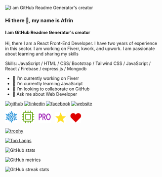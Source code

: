 ![I am GitHub Readme Generator's creator](https://media.licdn.com/dms/image/D4E16AQEeVMHO0YH1yg/profile-displaybackgroundimage-shrink_350_1400/0/1708004199126?e=1713398400&v=beta&t=rzRbrJil5KnWXLcyqGTULwOpTcy_EkFtEQ6QmS_6zXk)

### Hi there 👋, my name is Afrin
#### I am GitHub Readme Generator's creator


Hi, there I am a React Front-End Developer.
I have two years of experience in this sector. I am working on Fiverr, kwork, and upwork. I am passionate about learning and sharing my skills

Skills: JavaScript / HTML / CSS/ Bootstrap / Tailwind CSS / JavaScript / React / Firebase / express.js / Mongodb

- 🔭 I’m currently working on Fiverr 
- 🌱 I’m currently learning JavaScript 
- 👯 I’m looking to collaborate on GitHub 
- 💬 Ask me about Web Developer 


[<img src='https://cdn.jsdelivr.net/npm/simple-icons@3.0.1/icons/github.svg' alt='github' height='40'>](https://github.com/afrin823)  [<img src='https://cdn.jsdelivr.net/npm/simple-icons@3.0.1/icons/linkedin.svg' alt='linkedin' height='40'>](https://www.linkedin.com/in/afrin025/)  [<img src='https://cdn.jsdelivr.net/npm/simple-icons@3.0.1/icons/facebook.svg' alt='facebook' height='40'>](https://www.facebook.com/afrin025)  [<img src='https://cdn.jsdelivr.net/npm/simple-icons@3.0.1/icons/icloud.svg' alt='website' height='40'>](https://afrin823.github.io/webdeveloper-portfolio/)  

<a href='https://archiveprogram.github.com/'><img src='https://raw.githubusercontent.com/acervenky/animated-github-badges/master/assets/acbadge.gif' width='40' height='40'></a> <a href='https://docs.github.com/en/developers'><img src='https://raw.githubusercontent.com/acervenky/animated-github-badges/master/assets/devbadge.gif' width='40' height='40'></a> <a href='https://github.com/pricing'><img src='https://raw.githubusercontent.com/acervenky/animated-github-badges/master/assets/pro.gif' width='40' height='40'></a> <a href='https://stars.github.com/'><img src='https://raw.githubusercontent.com/acervenky/animated-github-badges/master/assets/starbadge.gif' width='35' height='35'></a> <a href='https://docs.github.com/en/github/supporting-the-open-source-community-with-github-sponsors'><img src='https://raw.githubusercontent.com/acervenky/animated-github-badges/master/assets/sponsorbadge.gif' width='35' height='35'></a> 

[![trophy](https://github-profile-trophy.vercel.app/?username=afrin823)](https://github.com/ryo-ma/github-profile-trophy)

[![Top Langs](https://github-readme-stats.vercel.app/api/top-langs/?username=afrin823)](https://github.com/anuraghazra/github-readme-stats)

![GitHub stats](https://github-readme-stats.vercel.app/api?username=afrin823&show_icons=true)  

![GitHub metrics](https://metrics.lecoq.io/afrin823)  

![GitHub streak stats](https://streak-stats.demolab.com/?user=afrin823)  

